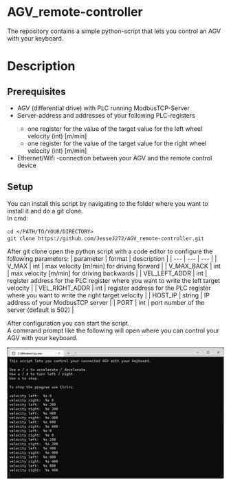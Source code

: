 # AGV_remote-controller
The repository contains a simple python-script that lets you control an AGV with your keyboard.


# Description
## Prerequisites
<ul>
	<li>AGV (differential drive) with PLC running ModbusTCP-Server</li>
	<li>Server-address and addresses of your following PLC-registers</li>
		<ul>
			<li>one register for the value of the target value for the left wheel velocity (int) [m/min]</li>
 			<li>one register for the value of the target value for the right wheel velocity (int) [m/min]</li>
		</ul>
	<li>Ethernet/Wifi -connection between your AGV and the remote control device</li>
</ul>

## Setup
You can install this script by navigating to the folder where you want to install it and do a git clone.<br>
In cmd:<br>

```
cd </PATH/TO/YOUR/DIRECTORY>
git clone https://github.com/JesseJ272/AGV_remote-controller.git
```

After git clone open the python script with a code editor to configure the following parameters:
| parameter | format | description |
| --- | --- | --- |
| V_MAX | int | max velocity [m/min] for driving forward |
| V_MAX_BACK | int | max velocity [m/min] for driving backwards |
| VEL_LEFT_ADDR | int | register address for the PLC register where you want to write the left target velocity |
| VEL_RIGHT_ADDR | int | register address for the PLC register where you want to write the right target velocity |
| HOST_IP | string | IP address of your ModbusTCP server |
| PORT | int | port number of the server (default is 502) |


After configuration you can start the script.<br>
A command prompt like the following will open where you can control your AGV with your keyboard.<br>

![Screenshot of running remote_controller.py in cmd](https://github.com/JesseJ272/AGV_remote-controller/blob/main/remote_controller.png)
